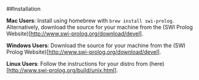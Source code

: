##Installation

**Mac Users**: Install using homebrew with `brew install swi-prolog`. Alternatively, download the source for your machine from the (SWI Prolog Website)[http://www.swi-prolog.org/download/devel].

**Windows Users**: Download the source for your machine from the (SWI Prolog Website)[http://www.swi-prolog.org/download/devel].

**Linux Users**: Follow the instructions for your distro from (here)[http://www.swi-prolog.org/build/unix.html].

